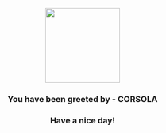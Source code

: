 <p align="center">
            <img src="https://raw.githubusercontent.com/PokeAPI/sprites/master/sprites/pokemon/222.png" width="150" height="150">
          </p>
          <h3 align="center">You have been greeted by - <b>CORSOLA</b></h3>
          <h3 align="center">Have a nice day!</h3>
